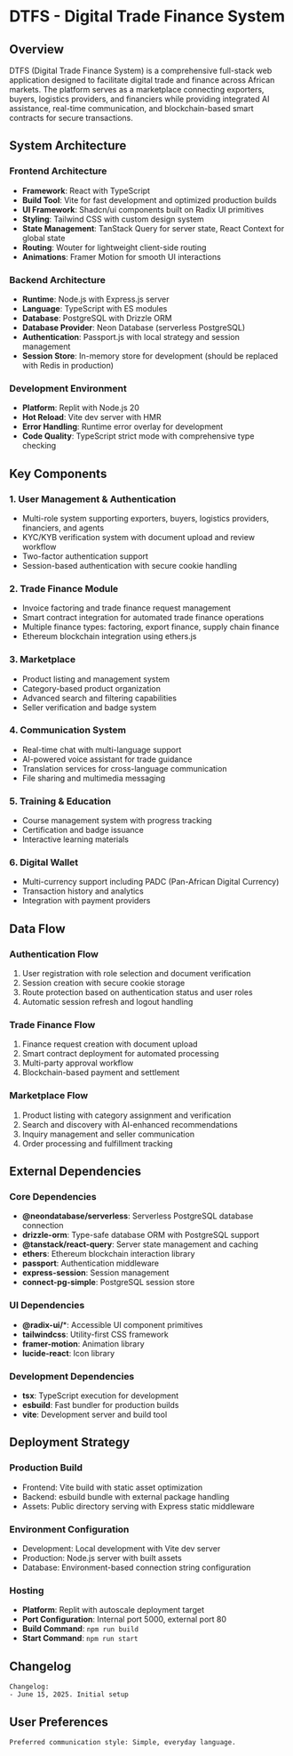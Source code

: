 # DTFS - Digital Trade Finance System

## Overview

DTFS (Digital Trade Finance System) is a comprehensive full-stack web application designed to facilitate digital trade and finance across African markets. The platform serves as a marketplace connecting exporters, buyers, logistics providers, and financiers while providing integrated AI assistance, real-time communication, and blockchain-based smart contracts for secure transactions.

## System Architecture

### Frontend Architecture
- **Framework**: React with TypeScript
- **Build Tool**: Vite for fast development and optimized production builds
- **UI Framework**: Shadcn/ui components built on Radix UI primitives
- **Styling**: Tailwind CSS with custom design system
- **State Management**: TanStack Query for server state, React Context for global state
- **Routing**: Wouter for lightweight client-side routing
- **Animations**: Framer Motion for smooth UI interactions

### Backend Architecture
- **Runtime**: Node.js with Express.js server
- **Language**: TypeScript with ES modules
- **Database**: PostgreSQL with Drizzle ORM
- **Database Provider**: Neon Database (serverless PostgreSQL)
- **Authentication**: Passport.js with local strategy and session management
- **Session Store**: In-memory store for development (should be replaced with Redis in production)

### Development Environment
- **Platform**: Replit with Node.js 20
- **Hot Reload**: Vite dev server with HMR
- **Error Handling**: Runtime error overlay for development
- **Code Quality**: TypeScript strict mode with comprehensive type checking

## Key Components

### 1. User Management & Authentication
- Multi-role system supporting exporters, buyers, logistics providers, financiers, and agents
- KYC/KYB verification system with document upload and review workflow
- Two-factor authentication support
- Session-based authentication with secure cookie handling

### 2. Trade Finance Module
- Invoice factoring and trade finance request management
- Smart contract integration for automated trade finance operations
- Multiple finance types: factoring, export finance, supply chain finance
- Ethereum blockchain integration using ethers.js

### 3. Marketplace
- Product listing and management system
- Category-based product organization
- Advanced search and filtering capabilities
- Seller verification and badge system

### 4. Communication System
- Real-time chat with multi-language support
- AI-powered voice assistant for trade guidance
- Translation services for cross-language communication
- File sharing and multimedia messaging

### 5. Training & Education
- Course management system with progress tracking
- Certification and badge issuance
- Interactive learning materials

### 6. Digital Wallet
- Multi-currency support including PADC (Pan-African Digital Currency)
- Transaction history and analytics
- Integration with payment providers

## Data Flow

### Authentication Flow
1. User registration with role selection and document verification
2. Session creation with secure cookie storage
3. Route protection based on authentication status and user roles
4. Automatic session refresh and logout handling

### Trade Finance Flow
1. Finance request creation with document upload
2. Smart contract deployment for automated processing
3. Multi-party approval workflow
4. Blockchain-based payment and settlement

### Marketplace Flow
1. Product listing with category assignment and verification
2. Search and discovery with AI-enhanced recommendations
3. Inquiry management and seller communication
4. Order processing and fulfillment tracking

## External Dependencies

### Core Dependencies
- **@neondatabase/serverless**: Serverless PostgreSQL database connection
- **drizzle-orm**: Type-safe database ORM with PostgreSQL support
- **@tanstack/react-query**: Server state management and caching
- **ethers**: Ethereum blockchain interaction library
- **passport**: Authentication middleware
- **express-session**: Session management
- **connect-pg-simple**: PostgreSQL session store

### UI Dependencies
- **@radix-ui/***: Accessible UI component primitives
- **tailwindcss**: Utility-first CSS framework
- **framer-motion**: Animation library
- **lucide-react**: Icon library

### Development Dependencies
- **tsx**: TypeScript execution for development
- **esbuild**: Fast bundler for production builds
- **vite**: Development server and build tool

## Deployment Strategy

### Production Build
- Frontend: Vite build with static asset optimization
- Backend: esbuild bundle with external package handling
- Assets: Public directory serving with Express static middleware

### Environment Configuration
- Development: Local development with Vite dev server
- Production: Node.js server with built assets
- Database: Environment-based connection string configuration

### Hosting
- **Platform**: Replit with autoscale deployment target
- **Port Configuration**: Internal port 5000, external port 80
- **Build Command**: `npm run build`
- **Start Command**: `npm run start`

## Changelog

```
Changelog:
- June 15, 2025. Initial setup
```

## User Preferences

```
Preferred communication style: Simple, everyday language.
```